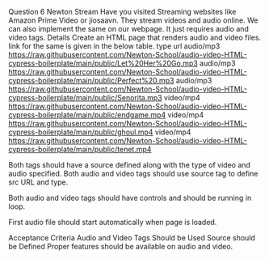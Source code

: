 Question 6
Newton Stream
Have you visited Streaming websites like Amazon Prime Video or jiosaavn. They stream videos and audio online. We can also implement the same on our webpage. It just requires audio and video tags.
Details
Create an HTML page that renders audio and video files. link for the same is given in the below table.
type	url
audio/mp3	https://raw.githubusercontent.com/Newton-School/audio-video-HTML-cypress-boilerplate/main/public/Let%20Her%20Go.mp3
audio/mp3	https://raw.githubusercontent.com/Newton-School/audio-video-HTML-cypress-boilerplate/main/public/Perfect%20.mp3
audio/mp3	https://raw.githubusercontent.com/Newton-School/audio-video-HTML-cypress-boilerplate/main/public/Senorita.mp3
video/mp4	https://raw.githubusercontent.com/Newton-School/audio-video-HTML-cypress-boilerplate/main/public/endgame.mp4
video/mp4	https://raw.githubusercontent.com/Newton-School/audio-video-HTML-cypress-boilerplate/main/public/ghoul.mp4
video/mp4	https://raw.githubusercontent.com/Newton-School/audio-video-HTML-cypress-boilerplate/main/public/tenet.mp4

Both tags should have a source defined along with the type of video and audio specified.
Both audio and video tags should use source tag to define src URL and type.

Both audio and video tags should have controls and should be running in loop.

First audio file should start automatically when page is loaded.


Acceptance Criteria
Audio and Video Tags Should be Used
Source should be Defined
Proper features should be available on audio and video.

